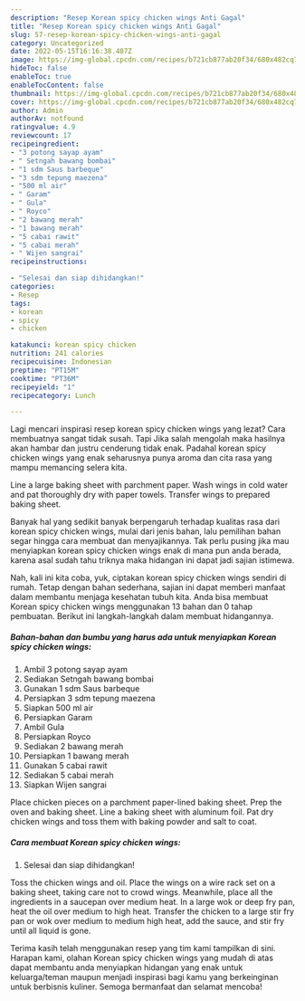 ```yaml
---
description: "Resep Korean spicy chicken wings Anti Gagal"
title: "Resep Korean spicy chicken wings Anti Gagal"
slug: 57-resep-korean-spicy-chicken-wings-anti-gagal
category: Uncategorized
date: 2022-05-15T16:16:38.407Z
image: https://img-global.cpcdn.com/recipes/b721cb877ab20f34/680x482cq70/korean-spicy-chicken-wings-foto-resep-utama.jpg
hideToc: false
enableToc: true
enableTocContent: false
thumbnail: https://img-global.cpcdn.com/recipes/b721cb877ab20f34/680x482cq70/korean-spicy-chicken-wings-foto-resep-utama.jpg
cover: https://img-global.cpcdn.com/recipes/b721cb877ab20f34/680x482cq70/korean-spicy-chicken-wings-foto-resep-utama.jpg
author: Admin
authorAv: notfound
ratingvalue: 4.9
reviewcount: 17
recipeingredient:
- "3 potong sayap ayam"
- " Setngah bawang bombai"
- "1 sdm Saus barbeque"
- "3 sdm tepung maezena"
- "500 ml air"
- " Garam"
- " Gula"
- " Royco"
- "2 bawang merah"
- "1 bawang merah"
- "5 cabai rawit"
- "5 cabai merah"
- " Wijen sangrai"
recipeinstructions:

- "Selesai dan siap dihidangkan!"
categories:
- Resep
tags:
- korean
- spicy
- chicken

katakunci: korean spicy chicken 
nutrition: 241 calories
recipecuisine: Indonesian
preptime: "PT15M"
cooktime: "PT36M"
recipeyield: "1"
recipecategory: Lunch

---
```



Lagi mencari inspirasi resep korean spicy chicken wings yang lezat? Cara membuatnya sangat tidak susah. Tapi Jika salah mengolah maka hasilnya akan hambar dan justru cenderung tidak enak. Padahal korean spicy chicken wings yang enak seharusnya punya aroma dan cita rasa yang mampu memancing selera kita.


Line a large baking sheet with parchment paper. Wash wings in cold water and pat thoroughly dry with paper towels. Transfer wings to prepared baking sheet.

Banyak hal yang sedikit banyak berpengaruh terhadap kualitas rasa dari korean spicy chicken wings, mulai dari jenis bahan, lalu pemilihan bahan segar hingga cara membuat dan menyajikannya. Tak perlu pusing jika mau menyiapkan korean spicy chicken wings enak di mana pun anda berada, karena asal sudah tahu triknya maka hidangan ini dapat jadi sajian istimewa.


Nah, kali ini kita coba, yuk, ciptakan korean spicy chicken wings sendiri di rumah. Tetap dengan bahan sederhana, sajian ini dapat memberi manfaat dalam membantu menjaga kesehatan tubuh kita. Anda bisa membuat Korean spicy chicken wings menggunakan 13 bahan dan 0 tahap pembuatan. Berikut ini langkah-langkah dalam membuat hidangannya.

<!--inarticleads1-->

##### Bahan-bahan dan bumbu yang harus ada untuk menyiapkan Korean spicy chicken wings:

1. Ambil 3 potong sayap ayam
1. Sediakan  Setngah bawang bombai
1. Gunakan 1 sdm Saus barbeque
1. Persiapkan 3 sdm tepung maezena
1. Siapkan 500 ml air
1. Persiapkan  Garam
1. Ambil  Gula
1. Persiapkan  Royco
1. Sediakan 2 bawang merah
1. Persiapkan 1 bawang merah
1. Gunakan 5 cabai rawit
1. Sediakan 5 cabai merah
1. Siapkan  Wijen sangrai


Place chicken pieces on a parchment paper-lined baking sheet. Prep the oven and baking sheet. Line a baking sheet with aluminum foil. Pat dry chicken wings and toss them with baking powder and salt to coat. 

<!--inarticleads2-->

##### Cara membuat Korean spicy chicken wings:


1. Selesai dan siap dihidangkan!

Toss the chicken wings and oil. Place the wings on a wire rack set on a baking sheet, taking care not to crowd wings. Meanwhile, place all the ingredients in a saucepan over medium heat. In a large wok or deep fry pan, heat the oil over medium to high heat. Transfer the chicken to a large stir fry pan or wok over medium to medium high heat, add the sauce, and stir fry until all liquid is gone. 

Terima kasih telah menggunakan resep yang tim kami tampilkan di sini. Harapan kami, olahan Korean spicy chicken wings yang mudah di atas dapat membantu anda menyiapkan hidangan yang enak untuk keluarga/teman maupun menjadi inspirasi bagi kamu yang berkeinginan untuk berbisnis kuliner. Semoga bermanfaat dan selamat mencoba!
